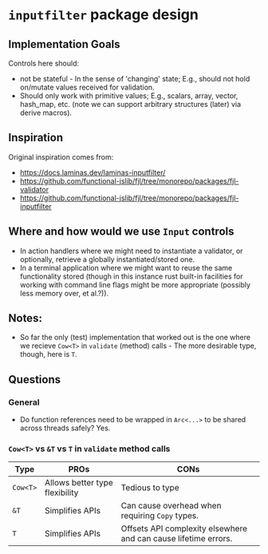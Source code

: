 # `inputfilter` package design

## Implementation Goals

Controls here should:

- not be stateful - In the sense of 'changing' state;  E.g., should not hold on/mutate values received for validation.
- Should only work with primitive values;  E.g., scalars, array, vector, hash_map, etc. (note we can support arbitrary structures (later) via derive macros).

## Inspiration

Original inspiration comes from:

- https://docs.laminas.dev/laminas-inputfilter/
- https://github.com/functional-jslib/fjl/tree/monorepo/packages/fjl-validator
- https://github.com/functional-jslib/fjl/tree/monorepo/packages/fjl-inputfilter

## Where and how would we use `Input` controls

- In action handlers where we might need to instantiate a validator, or optionally, retrieve a globally instantiated/stored one.
- In a terminal application where we might want to reuse the same functionality stored (though in this instance rust built-in facilities for working with command line flags might be more appropriate (possibly less memory over, et al.?)).

## Notes:

- So far the only (test) implementation that worked out is the one where we recieve `Cow<T>` in `validate` (method) calls - The more desirable type, though, here is `T`.

## Questions

### General

- Do function references need to be wrapped in `Arc<...>` to be shared across threads safely?  Yes.

### `Cow<T>` vs `&T` vs `T` in `validate` method calls 

| Type     | PROs                           | CONs                                                            |
|----------|--------------------------------|-----------------------------------------------------------------|
| `Cow<T>` | Allows better type flexibility | Tedious to type                                                 |
| `&T`     | Simplifies APIs                | Can cause overhead when requiring `Copy` types.                 |
| `T`      | Simplifies APIs                | Offsets API complexity elsewhere and can cause lifetime errors. |
